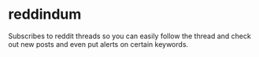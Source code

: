 reddindum
=========

Subscribes to reddit threads so you can easily follow the thread and check out new posts and even put alerts on certain keywords.
